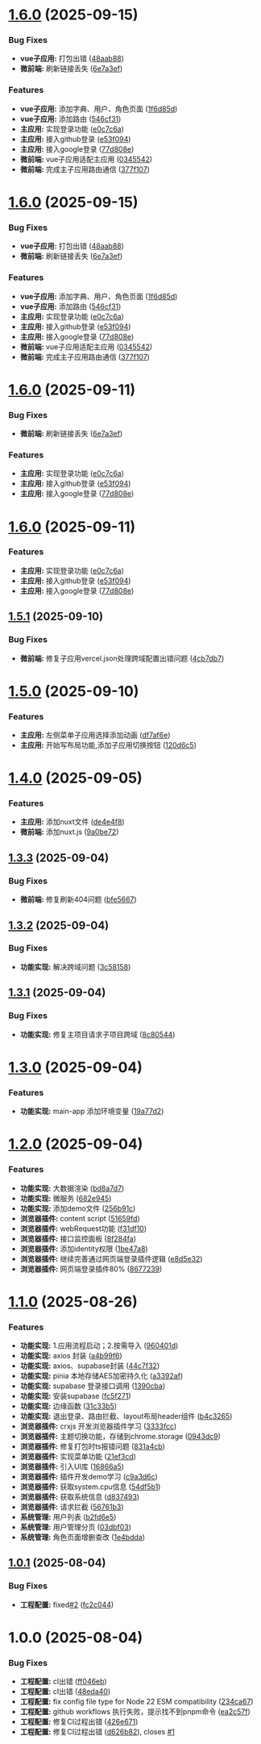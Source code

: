 # [1.6.0](https://github.com/zhangpanonline/enterprise-admin/compare/v1.5.1...v1.6.0) (2025-09-15)


### Bug Fixes

* **vue子应用:** 打包出错 ([48aab88](https://github.com/zhangpanonline/enterprise-admin/commit/48aab8874eb8fa68a42ae013e59fdc4f8760fdd7))
* **微前端:** 刷新链接丢失 ([6e7a3ef](https://github.com/zhangpanonline/enterprise-admin/commit/6e7a3ef27b92e63f2405dd5a70d867eac406e169))


### Features

* **vue子应用:** 添加字典、用户、角色页面 ([1f6d85d](https://github.com/zhangpanonline/enterprise-admin/commit/1f6d85d0bc154b34c068af4c97fab98e82266e48))
* **vue子应用:** 添加路由 ([546cf31](https://github.com/zhangpanonline/enterprise-admin/commit/546cf31d2952659c58741ac4a8599e3280e56ae5))
* **主应用:** 实现登录功能 ([e0c7c6a](https://github.com/zhangpanonline/enterprise-admin/commit/e0c7c6aa3a056fb2dba4cd1055f329e4e612d4f1))
* **主应用:** 接入github登录 ([e53f094](https://github.com/zhangpanonline/enterprise-admin/commit/e53f094f565764c7a5a5028ddb5431ad6dd53aed))
* **主应用:** 接入google登录 ([77d808e](https://github.com/zhangpanonline/enterprise-admin/commit/77d808ed6087ecd4be437693f1f4d670fbbe6aef))
* **微前端:** vue子应用适配主应用 ([0345542](https://github.com/zhangpanonline/enterprise-admin/commit/0345542dbef0827264bcff834cae4b4a4faaa8dc))
* **微前端:** 完成主子应用路由通信 ([377f107](https://github.com/zhangpanonline/enterprise-admin/commit/377f107148fdd444a3672da59eeb08690f0f85e3))

# [1.6.0](https://github.com/zhangpanonline/enterprise-admin/compare/v1.5.1...v1.6.0) (2025-09-15)


### Bug Fixes

* **vue子应用:** 打包出错 ([48aab88](https://github.com/zhangpanonline/enterprise-admin/commit/48aab8874eb8fa68a42ae013e59fdc4f8760fdd7))
* **微前端:** 刷新链接丢失 ([6e7a3ef](https://github.com/zhangpanonline/enterprise-admin/commit/6e7a3ef27b92e63f2405dd5a70d867eac406e169))


### Features

* **vue子应用:** 添加字典、用户、角色页面 ([1f6d85d](https://github.com/zhangpanonline/enterprise-admin/commit/1f6d85d0bc154b34c068af4c97fab98e82266e48))
* **vue子应用:** 添加路由 ([546cf31](https://github.com/zhangpanonline/enterprise-admin/commit/546cf31d2952659c58741ac4a8599e3280e56ae5))
* **主应用:** 实现登录功能 ([e0c7c6a](https://github.com/zhangpanonline/enterprise-admin/commit/e0c7c6aa3a056fb2dba4cd1055f329e4e612d4f1))
* **主应用:** 接入github登录 ([e53f094](https://github.com/zhangpanonline/enterprise-admin/commit/e53f094f565764c7a5a5028ddb5431ad6dd53aed))
* **主应用:** 接入google登录 ([77d808e](https://github.com/zhangpanonline/enterprise-admin/commit/77d808ed6087ecd4be437693f1f4d670fbbe6aef))
* **微前端:** vue子应用适配主应用 ([0345542](https://github.com/zhangpanonline/enterprise-admin/commit/0345542dbef0827264bcff834cae4b4a4faaa8dc))
* **微前端:** 完成主子应用路由通信 ([377f107](https://github.com/zhangpanonline/enterprise-admin/commit/377f107148fdd444a3672da59eeb08690f0f85e3))

# [1.6.0](https://github.com/zhangpanonline/enterprise-admin/compare/v1.5.1...v1.6.0) (2025-09-11)


### Bug Fixes

* **微前端:** 刷新链接丢失 ([6e7a3ef](https://github.com/zhangpanonline/enterprise-admin/commit/6e7a3ef27b92e63f2405dd5a70d867eac406e169))


### Features

* **主应用:** 实现登录功能 ([e0c7c6a](https://github.com/zhangpanonline/enterprise-admin/commit/e0c7c6aa3a056fb2dba4cd1055f329e4e612d4f1))
* **主应用:** 接入github登录 ([e53f094](https://github.com/zhangpanonline/enterprise-admin/commit/e53f094f565764c7a5a5028ddb5431ad6dd53aed))
* **主应用:** 接入google登录 ([77d808e](https://github.com/zhangpanonline/enterprise-admin/commit/77d808ed6087ecd4be437693f1f4d670fbbe6aef))

# [1.6.0](https://github.com/zhangpanonline/enterprise-admin/compare/v1.5.1...v1.6.0) (2025-09-11)


### Features

* **主应用:** 实现登录功能 ([e0c7c6a](https://github.com/zhangpanonline/enterprise-admin/commit/e0c7c6aa3a056fb2dba4cd1055f329e4e612d4f1))
* **主应用:** 接入github登录 ([e53f094](https://github.com/zhangpanonline/enterprise-admin/commit/e53f094f565764c7a5a5028ddb5431ad6dd53aed))
* **主应用:** 接入google登录 ([77d808e](https://github.com/zhangpanonline/enterprise-admin/commit/77d808ed6087ecd4be437693f1f4d670fbbe6aef))

## [1.5.1](https://github.com/zhangpanonline/enterprise-admin/compare/v1.5.0...v1.5.1) (2025-09-10)


### Bug Fixes

* **微前端:** 修复子应用vercel.json处理跨域配置出错问题 ([4cb7db7](https://github.com/zhangpanonline/enterprise-admin/commit/4cb7db79072bb80e8515e4b08be681e683c55844))

# [1.5.0](https://github.com/zhangpanonline/enterprise-admin/compare/v1.4.0...v1.5.0) (2025-09-10)


### Features

* **主应用:** 左侧菜单子应用选择添加动画 ([df7af6e](https://github.com/zhangpanonline/enterprise-admin/commit/df7af6efd1f0687590a7e8e22eb278ce48470ee9))
* **主应用:** 开始写布局功能,添加子应用切换按钮 ([120d6c5](https://github.com/zhangpanonline/enterprise-admin/commit/120d6c59cb11a3ee7e973069f4521e438afa89d6))

# [1.4.0](https://github.com/zhangpanonline/enterprise-admin/compare/v1.3.3...v1.4.0) (2025-09-05)


### Features

* **主应用:** 添加nuxt文件 ([de4e4f8](https://github.com/zhangpanonline/enterprise-admin/commit/de4e4f8615706e82a4e2a649596a70940bad2882))
* **微前端:** 添加nuxt.js ([9a0be72](https://github.com/zhangpanonline/enterprise-admin/commit/9a0be723e33ca2c70522439dc93187229cd79fca))

## [1.3.3](https://github.com/zhangpanonline/enterprise-admin/compare/v1.3.2...v1.3.3) (2025-09-04)


### Bug Fixes

* **微前端:** 修复刷新404问题 ([bfe5667](https://github.com/zhangpanonline/enterprise-admin/commit/bfe5667476e9bb6b4f4b9f3f964273c4db05c5f5))

## [1.3.2](https://github.com/zhangpanonline/enterprise-admin/compare/v1.3.1...v1.3.2) (2025-09-04)


### Bug Fixes

* **功能实现:** 解决跨域问题 ([3c58158](https://github.com/zhangpanonline/enterprise-admin/commit/3c58158ece9d4da2a10da7a490d89d6c10c36c13))

## [1.3.1](https://github.com/zhangpanonline/enterprise-admin/compare/v1.3.0...v1.3.1) (2025-09-04)


### Bug Fixes

* **功能实现:** 修复主项目请求子项目跨域 ([8c80544](https://github.com/zhangpanonline/enterprise-admin/commit/8c8054484d770de82c57977d7018d3562a9fb09e))

# [1.3.0](https://github.com/zhangpanonline/enterprise-admin/compare/v1.2.0...v1.3.0) (2025-09-04)


### Features

* **功能实现:** main-app 添加环境变量 ([19a77d2](https://github.com/zhangpanonline/enterprise-admin/commit/19a77d2b0bd0a9cc75d6b3a115a792a100df35be))

# [1.2.0](https://github.com/zhangpanonline/enterprise-admin/compare/v1.1.0...v1.2.0) (2025-09-04)


### Features

* **功能实现:** 大数据渲染 ([bd8a7d7](https://github.com/zhangpanonline/enterprise-admin/commit/bd8a7d7b38cceba334f0aa6a9497844035a2d89a))
* **功能实现:** 微服务 ([682e945](https://github.com/zhangpanonline/enterprise-admin/commit/682e945d8d00a85a01448e48abfd23f551fafec0))
* **功能实现:** 添加demo文件 ([256b91c](https://github.com/zhangpanonline/enterprise-admin/commit/256b91c20786068ea6e926507ea7ae0320d923ff))
* **浏览器插件:** content script ([51659fd](https://github.com/zhangpanonline/enterprise-admin/commit/51659fdbb636b18f5a8c517515d11e30a4a45bc1))
* **浏览器插件:** webRequest功能 ([f31df10](https://github.com/zhangpanonline/enterprise-admin/commit/f31df10992de56aa9b0cd2d054f5a820d1ae2635))
* **浏览器插件:** 接口监控面板 ([8f284fa](https://github.com/zhangpanonline/enterprise-admin/commit/8f284fa9bbf74c492c183fd80b91efcb1be5b0b7))
* **浏览器插件:** 添加identity权限 ([1be47a8](https://github.com/zhangpanonline/enterprise-admin/commit/1be47a8a9e1ec59c7d860c335fbdea91a8742d6f))
* **浏览器插件:** 继续完善通过网页端登录插件逻辑 ([e8d5e32](https://github.com/zhangpanonline/enterprise-admin/commit/e8d5e32cdfc24590f64c3c41db09b0a3cc64404a))
* **浏览器插件:** 网页端登录插件80% ([8677239](https://github.com/zhangpanonline/enterprise-admin/commit/86772391e807d57d2a08417fe48824317f7e8b9f))

# [1.1.0](https://github.com/zhangpanonline/enterprise-admin/compare/v1.0.1...v1.1.0) (2025-08-26)


### Features

* **功能实现:** 1.应用流程启动；2.按需导入 ([960401d](https://github.com/zhangpanonline/enterprise-admin/commit/960401d67aef44a670b34b1105f4131bb707fc29))
* **功能实现:** axios 封装 ([a4b99f6](https://github.com/zhangpanonline/enterprise-admin/commit/a4b99f658b4fb26a860818c08e25b9f9d2e603e6))
* **功能实现:** axios、supabase封装 ([44c7f32](https://github.com/zhangpanonline/enterprise-admin/commit/44c7f3259768a90c6ebaa1f4201e9fd6e8a98424))
* **功能实现:** pinia 本地存储AES加密持久化 ([a3392af](https://github.com/zhangpanonline/enterprise-admin/commit/a3392af1c309b9b342e8c080ea263e3aa7c1cc93))
* **功能实现:** supabase 登录接口调用 ([1390cba](https://github.com/zhangpanonline/enterprise-admin/commit/1390cbae5b6a1b6caaedb6472e1153b70cff7039))
* **功能实现:** 安装supabase ([fc5f271](https://github.com/zhangpanonline/enterprise-admin/commit/fc5f2718c4fac8c73234e6953a76b691e7d96e19))
* **功能实现:** 边缘函数 ([31c33b5](https://github.com/zhangpanonline/enterprise-admin/commit/31c33b5e3dfa2ae00f40f605db62c1a072955fb1))
* **功能实现:** 退出登录、路由拦截、layout布局header组件 ([b4c3265](https://github.com/zhangpanonline/enterprise-admin/commit/b4c3265043595febba36ef5ca361f6d54e96aaad))
* **浏览器插件:** crxjs 开发浏览器插件学习 ([3333fcc](https://github.com/zhangpanonline/enterprise-admin/commit/3333fccfe4f8af18a56e24201ddcc369ffb09246))
* **浏览器插件:** 主题切换功能，存储到chrome.storage ([0943dc9](https://github.com/zhangpanonline/enterprise-admin/commit/0943dc999f91dea462a7ff16e3e1afe5481fe0c9))
* **浏览器插件:** 修复打包时ts报错问题 ([831a4cb](https://github.com/zhangpanonline/enterprise-admin/commit/831a4cb4cf5b32937794e4b5efc26151746c4a39))
* **浏览器插件:** 实现菜单功能 ([21ef3cd](https://github.com/zhangpanonline/enterprise-admin/commit/21ef3cdfb12b68ddf04eebab5a91466a4c08a8c0))
* **浏览器插件:** 引入UI库 ([16866a5](https://github.com/zhangpanonline/enterprise-admin/commit/16866a522802f4617ef8eef2fb070d7d74ab9a49))
* **浏览器插件:** 插件开发demo学习 ([c9a3d6c](https://github.com/zhangpanonline/enterprise-admin/commit/c9a3d6c45b69f58e4f95daae3a44c008ecd94eeb))
* **浏览器插件:** 获取system.cpu信息 ([54df5b1](https://github.com/zhangpanonline/enterprise-admin/commit/54df5b1f19bcf78a1360cbff70db31799e983936))
* **浏览器插件:** 获取系统信息 ([d837493](https://github.com/zhangpanonline/enterprise-admin/commit/d837493cc272f5bde43696f4c59ec27e482f5356))
* **浏览器插件:** 请求拦截 ([56761b3](https://github.com/zhangpanonline/enterprise-admin/commit/56761b338da96c9422284975a69854642ec1a927))
* **系统管理:** 用户列表 ([b2fd6e5](https://github.com/zhangpanonline/enterprise-admin/commit/b2fd6e53f4721e31cc05e586ed16ce872b69ddbf))
* **系统管理:** 用户管理分页 ([03dbf03](https://github.com/zhangpanonline/enterprise-admin/commit/03dbf039cf519341ce841e852376670a392da247))
* **系统管理:** 角色页面增删查改 ([1e4bdda](https://github.com/zhangpanonline/enterprise-admin/commit/1e4bddaf77a5f579230cfb6aa42dec09e49280cb))

## [1.0.1](https://github.com/zhangpanonline/enterprise-admin/compare/v1.0.0...v1.0.1) (2025-08-04)


### Bug Fixes

* **工程配置:** fixed[#2](https://github.com/zhangpanonline/enterprise-admin/issues/2) ([fc2c044](https://github.com/zhangpanonline/enterprise-admin/commit/fc2c044b94593a00a441443038658a806342521f))

# 1.0.0 (2025-08-04)


### Bug Fixes

* **工程配置:** cI出错 ([ff046eb](https://github.com/zhangpanonline/enterprise-admin/commit/ff046eb49bb5f947ffe71e1f000581ba2a7a30e4))
* **工程配置:** cI出错 ([48eda40](https://github.com/zhangpanonline/enterprise-admin/commit/48eda4005a9d917880842f1328d1853effb258c3))
* **工程配置:** fix config file type for Node 22 ESM compatibility ([234ca67](https://github.com/zhangpanonline/enterprise-admin/commit/234ca6778bfcca3a73539a6f1ba63cbbf124f0e5))
* **工程配置:** github workflows 执行失败，提示找不到pnpm命令 ([ea2c57f](https://github.com/zhangpanonline/enterprise-admin/commit/ea2c57f602f78814ce12a92f6fe216d2983439b6))
* **工程配置:** 修复CI过程出错 ([426e671](https://github.com/zhangpanonline/enterprise-admin/commit/426e671e966ddae14fcd031b11366ccab54d5026))
* **工程配置:** 修复CI过程出错 ([d626b82](https://github.com/zhangpanonline/enterprise-admin/commit/d626b82bb78e0822aab2e1a1d1f59fc78cbedc29)), closes [#1](https://github.com/zhangpanonline/enterprise-admin/issues/1)

